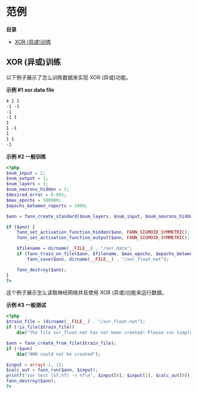 范例
====

**目录**

-   [XOR (异或)训练](/fann/examples.html#XOR%20(异或)训练)

XOR (异或)训练
--------------

以下例子展示了怎么训练数据来实现 XOR (异或)功能。

**示例 \#1 xor.data file**

``` txt
4 2 1
-1 -1
-1
-1 1
1
1 -1
1
1 1
-1
```

**示例 \#2 一般训练**

``` php
<?php
$num_input = 2;
$num_output = 1;
$num_layers = 3;
$num_neurons_hidden = 3;
$desired_error = 0.001;
$max_epochs = 500000;
$epochs_between_reports = 1000;

$ann = fann_create_standard($num_layers, $num_input, $num_neurons_hidden, $num_output);

if ($ann) {
    fann_set_activation_function_hidden($ann, FANN_SIGMOID_SYMMETRIC);
    fann_set_activation_function_output($ann, FANN_SIGMOID_SYMMETRIC);

    $filename = dirname(__FILE__) . "/xor.data";
    if (fann_train_on_file($ann, $filename, $max_epochs, $epochs_between_reports, $desired_error))
        fann_save($ann, dirname(__FILE__) . "/xor_float.net");

    fann_destroy($ann);
}
?>
```

这个例子展示怎么读取神经网络并且使用 XOR (异或)功能来运行数据。

**示例 \#3 一般测试**

``` php
<?php
$train_file = (dirname(__FILE__) . "/xor_float.net");
if (!is_file($train_file))
    die("The file xor_float.net has not been created! Please run simple_train.php to generate it");

$ann = fann_create_from_file($train_file);
if (!$ann)
    die("ANN could not be created");

$input = array(-1, 1);
$calc_out = fann_run($ann, $input);
printf("xor test (%f,%f) -> %f\n", $input[0], $input[1], $calc_out[0]);
fann_destroy($ann);
?>
```
